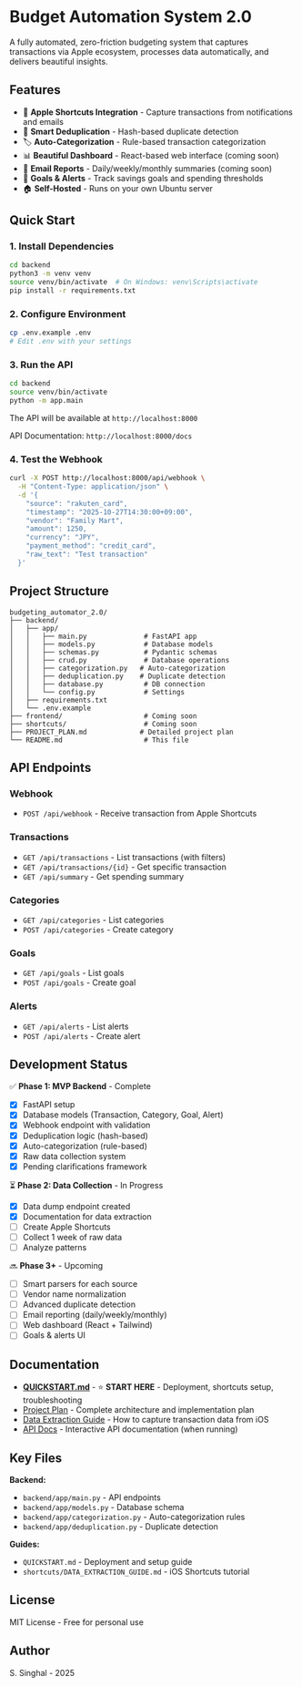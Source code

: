 # Budget Automation System 2.0

A fully automated, zero-friction budgeting system that captures transactions via Apple ecosystem, processes data automatically, and delivers beautiful insights.

## Features

- 📱 **Apple Shortcuts Integration** - Capture transactions from notifications and emails
- 🔄 **Smart Deduplication** - Hash-based duplicate detection
- 🏷️ **Auto-Categorization** - Rule-based transaction categorization
- 📊 **Beautiful Dashboard** - React-based web interface (coming soon)
- 📧 **Email Reports** - Daily/weekly/monthly summaries (coming soon)
- 🎯 **Goals & Alerts** - Track savings goals and spending thresholds
- 🏠 **Self-Hosted** - Runs on your own Ubuntu server

## Quick Start

### 1. Install Dependencies

```bash
cd backend
python3 -m venv venv
source venv/bin/activate  # On Windows: venv\Scripts\activate
pip install -r requirements.txt
```

### 2. Configure Environment

```bash
cp .env.example .env
# Edit .env with your settings
```

### 3. Run the API

```bash
cd backend
source venv/bin/activate
python -m app.main
```

The API will be available at `http://localhost:8000`

API Documentation: `http://localhost:8000/docs`

### 4. Test the Webhook

```bash
curl -X POST http://localhost:8000/api/webhook \
  -H "Content-Type: application/json" \
  -d '{
    "source": "rakuten_card",
    "timestamp": "2025-10-27T14:30:00+09:00",
    "vendor": "Family Mart",
    "amount": 1250,
    "currency": "JPY",
    "payment_method": "credit_card",
    "raw_text": "Test transaction"
  }'
```

## Project Structure

```
budgeting_automator_2.0/
├── backend/
│   ├── app/
│   │   ├── main.py              # FastAPI app
│   │   ├── models.py            # Database models
│   │   ├── schemas.py           # Pydantic schemas
│   │   ├── crud.py              # Database operations
│   │   ├── categorization.py   # Auto-categorization
│   │   ├── deduplication.py    # Duplicate detection
│   │   ├── database.py          # DB connection
│   │   └── config.py            # Settings
│   ├── requirements.txt
│   └── .env.example
├── frontend/                    # Coming soon
├── shortcuts/                   # Coming soon
├── PROJECT_PLAN.md             # Detailed project plan
└── README.md                    # This file
```

## API Endpoints

### Webhook
- `POST /api/webhook` - Receive transaction from Apple Shortcuts

### Transactions
- `GET /api/transactions` - List transactions (with filters)
- `GET /api/transactions/{id}` - Get specific transaction
- `GET /api/summary` - Get spending summary

### Categories
- `GET /api/categories` - List categories
- `POST /api/categories` - Create category

### Goals
- `GET /api/goals` - List goals
- `POST /api/goals` - Create goal

### Alerts
- `GET /api/alerts` - List alerts
- `POST /api/alerts` - Create alert

## Development Status

✅ **Phase 1: MVP Backend** - Complete
- [x] FastAPI setup
- [x] Database models (Transaction, Category, Goal, Alert)
- [x] Webhook endpoint with validation
- [x] Deduplication logic (hash-based)
- [x] Auto-categorization (rule-based)
- [x] Raw data collection system
- [x] Pending clarifications framework

⏳ **Phase 2: Data Collection** - In Progress
- [x] Data dump endpoint created
- [x] Documentation for data extraction
- [ ] Create Apple Shortcuts
- [ ] Collect 1 week of raw data
- [ ] Analyze patterns

🔜 **Phase 3+** - Upcoming
- [ ] Smart parsers for each source
- [ ] Vendor name normalization
- [ ] Advanced duplicate detection
- [ ] Email reporting (daily/weekly/monthly)
- [ ] Web dashboard (React + Tailwind)
- [ ] Goals & alerts UI

## Documentation

- **[QUICKSTART.md](QUICKSTART.md)** - ⭐ **START HERE** - Deployment, shortcuts setup, troubleshooting
- [Project Plan](PROJECT_PLAN.md) - Complete architecture and implementation plan
- [Data Extraction Guide](shortcuts/DATA_EXTRACTION_GUIDE.md) - How to capture transaction data from iOS
- [API Docs](http://localhost:8000/docs) - Interactive API documentation (when running)

## Key Files

**Backend:**
- `backend/app/main.py` - API endpoints
- `backend/app/models.py` - Database schema
- `backend/app/categorization.py` - Auto-categorization rules
- `backend/app/deduplication.py` - Duplicate detection

**Guides:**
- `QUICKSTART.md` - Deployment and setup guide
- `shortcuts/DATA_EXTRACTION_GUIDE.md` - iOS Shortcuts tutorial

## License

MIT License - Free for personal use

## Author

S. Singhal - 2025
